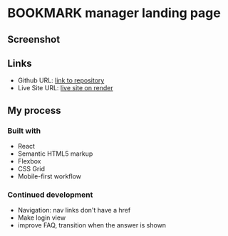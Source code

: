 # BOOKMARK manager landing page

## Screenshot



## Links

- Github URL: [link to repository](https://github.com/glopzel/bookmarksland)
- Live Site URL: [live site on render](https://bookmarksland.onrender.com/)

## My process

### Built with

- React
- Semantic HTML5 markup
- Flexbox
- CSS Grid
- Mobile-first workflow

### Continued development

- Navigation: nav links don't have a href
- Make login view
- improve FAQ, transition when the answer is shown